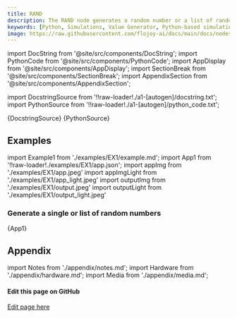 ```yaml
---
title: RAND
description: The RAND node generates a random number or a list of random numbers depending on the distribution selected. Master Python-powered random simulations with Flojoy's RAND node for seamless and efficient random simulations.
keywords: [Python, Simulations, Value Generator, Python-based simulations, Python random simulations, Flojoy generator nodes, Dynamic modeling techniques, Random simulation examples, Python simulation tools, Random number generator, Dynamic system modeling, Random data generation, Python simulation documentation, Random list generator, Random simulation in Flojoy]
image: https://raw.githubusercontent.com/flojoy-ai/docs/main/docs/nodes/GENERATORS/SIMULATIONS/RAND/examples/EX1/output.jpeg
---
```


[//]: # (Custom component imports)

import DocString from '@site/src/components/DocString';
import PythonCode from '@site/src/components/PythonCode';
import AppDisplay from '@site/src/components/AppDisplay';
import SectionBreak from '@site/src/components/SectionBreak';
import AppendixSection from '@site/src/components/AppendixSection';

[//]: # (Docstring)

import DocstringSource from '!!raw-loader!./a1-[autogen]/docstring.txt';
import PythonSource from '!!raw-loader!./a1-[autogen]/python_code.txt';

<DocString>{DocstringSource}</DocString>
<PythonCode GLink='GENERATORS/SIMULATIONS/RAND/RAND.py'>{PythonSource}</PythonCode>

<SectionBreak />

[//]: # (Examples)

## Examples

import Example1 from './examples/EX1/example.md';
import App1 from '!!raw-loader!./examples/EX1/app.json';
import appImg from './examples/EX1/app.jpeg'
import appImgLight from './examples/EX1/app_light.jpeg'
import outputImg from './examples/EX1/output.jpeg'
import outputLight from './examples/EX1/output_light.jpeg'

### Generate a single or list of random numbers

<AppDisplay 
    nodeLabel='RAND'
    appImg={appImg}
    appLight={appImgLight}
    outputLight={outputLight}
    outputImg={outputImg}
    >
    {App1}
</AppDisplay>

<Example1 />

<SectionBreak />

[//]: # (Appendix)

## Appendix

import Notes from './appendix/notes.md';
import Hardware from './appendix/hardware.md';
import Media from './appendix/media.md';

<AppendixSection index={0} folderPath='nodes/GENERATORS/SIMULATIONS/RAND/appendix/'><Notes /></AppendixSection>
<AppendixSection index={1} folderPath='nodes/GENERATORS/SIMULATIONS/RAND/appendix/'><Hardware /></AppendixSection>
<AppendixSection index={2} folderPath='nodes/GENERATORS/SIMULATIONS/RAND/appendix/'><Media /></AppendixSection>

<SectionBreak />

[//]: # (Edit page on GitHub)

#### Edit this page on GitHub

[Edit page here](https://github.com/flojoy-ai/docs/tree/main/docs/nodes/GENERATORS/SIMULATIONS/RAND)
